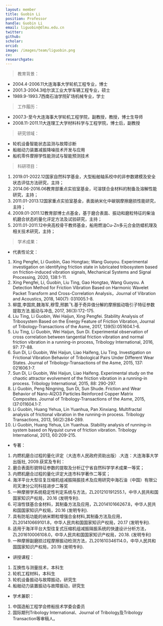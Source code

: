```yaml
---
layout: member
title: Guobin Li
position: Professor
handle: Guobin Li
email: liguobin@dlmu.edu.cn
twitter: 
github: 
scholar:
orcid: 
image: /images/team/liguobin.png
cv: 
researchgate: 
---
```


> 教育背景：

- 2004.4-2006.11大连海事大学轮机工程专业，博士
- 2001.3-2004.3哈尔滨工业大学车辆工程专业，硕士
- 1989.9-1993.7西南石油学院矿场机械专业，学士

> 工作履历：

- 2007.3-至今大连海事大学轮机工程学院，副教授，教授，博士生导师
- 2008.11-2011.11大连理工大学材料科学与工程学院，博士后，副教授

> 研究领域：

- 轮机设备智能状态监测与故障诊断
- 船舶动力装置减振降噪技术开发与应用
- 船机零件摩擦学性能测试与智能预测技术

> 科研项目：

1. 2019.01-2022.12国家自然科学基金，大型船舶轴系校中的非参数建模及安全状态评估方法研究，主持；
2. 2014.06-2016.06教育部重点实验室基金，可溶镁合金材料的制备及溶解性能研究，主持；
3. 2011.01-2013.12国家重点实验室基金，表面纳米化中碳钢摩擦磨损性能研究，主持；
4. 2009.01-2011.12教育部博士点基金，基于磨合表面、振动和磨粒特征的柴油机磨合状态的量化评定方法及试验研究，主持；
5. 2011.01-2011.12中央高校骨干教师基金，船用燃油Cu-Zn多元合金防蜡机理及相关技术研究，主持；

> 学术成果：

- 代表性论文：

1. Xing Pengfei, Li Guobin, Gao Hongtao; Wang Guoyou. Experimental investigation on identifying friction state in lubricated tribosystem based on friction-induced vibration signals, Mechanical Systems and Signal Processing, 2020, 138:1-11.
2. Xing Pengfei, Li, Guobin, Liu Ting, Gao Hongtao, Wang Guoyou. A Detection Method for Friction Vibration Based on Harmonic Wavelet Packet Transform and Cross-Correlation Analysis，Journal of Vibration and Acoustics, 2018, 140(7): 031005.1-8.
3. 柳霆,李国宾,魏海军,穆雪,邢鹏飞.基于奇异值分解的摩擦振动吸引子特征参数提取方法.振动与冲击, 2017, 36(3):172-175.
4. Liu Ting, Li Guobin, Wei Haijun, Xing Pengfei. Stability Analysis of Tribosystem Based on the Energy Feature of Friction Vibration, Journal of Tribology-Transactions of the Asme, 2017, 139(5):051604.1-6.
5. Liu Ting, Li Guobin, Wei Haijun, Sun Di. Experimental observation of cross correlation between tangential friction vibration and normal friction vibration in a running-in process, Tribology International, 2016, 97: 77-88.
6. Sun Di, Li Guobin, Wei Haijun, Liao Haifeng, Liu Ting. Investigation on Frictional Vibration Behavior of Tribological Pairs Under Different Wear States. Journal of Tribology-Transactions of the Asme, 2015, 137: 021606.1-7.
7. Sun Di, Li Guobin, Wei Haijun, Liao Haifeng. Experimental study on the chaotic attractor evolvement of the friction vibration in a running-in process. Tribology International, 2015, 88: 290-297.
8. Li Guobin, Peng Ningning, Sun Di, Sun Shude. Friction and Wear Behavior of Nano-Al2O3 Particles Reinforced Copper Matrix Composites. Journal of Tribology-Transactions of the Asme, 2015, l37:011604.1-7.
9. Li Guobin, Huang Yehua, Lin Yuanhua, Pan Xinxiang. Multifractal analysis of frictional vibration in the running-in process. Tribology Transactions, 2013, 56(2):284-289.
10.  Li Guobin, Huang Yehua, Lin Yuanhua. Stability analysis of running-in system based on Nyquist curve of friction vibration. Tribology International, 2013, 60:209-215.

- 专著：

1. 内燃机磨合过程的量化评定（大连市人民政府资助出版）.大连：大连海事大学出版社, 2009.获奖及专利：
2. 磨合表面形貌特征参数的提取及分析辽宁省自然科学学术成果一等奖；
3. 内燃机磨合过程的量化评定大连市科学著作二等奖；
4. 海洋平台大型往复压缩机组减振隔振技术及应用研究中海石油（中国）有限公司天津分公司科技进步二等奖
5. 一种摩擦学系统稳定性判定系统与方法，ZL201210191255.1，中华人民共和国国家知识产权局，20.16 (发明专利).
6. 可溶性镁基合金材料，其制备方法及应用，ZL201410166267.8，中华人民共和国国家知识产权局，20.16 (发明专利).
7. 具有防垢功能的纳米颗粒增强合金材料,其制备方法及应用，ZL201410669101.8，中华人民共和国国家知识产权局，20.17 (发明专利).
8. 适用于海洋平台大型往复式压缩机组减振隔振系统的快速设计分析方法，ZL201610006108.0，中华人民共和国国家知识产权局，20.18. (发明专利)
9. 一种摩擦副磨损过程摩擦振动检测方法，ZL201610346114.0，中华人民共和国国家知识产权局，20.19 (发明专利).

- 讲授课程：

1. 互换性与测量技术，本科生
2. 轮机工程材料，本科生
3. 轮机设备振动与故障振动，研究生
4. 船舶动力装置振动与故障振动，研究生

- 学术兼职：

1. 中国造船工程学会修船技术学委会委员
2. 国际期刊Tribology International、Journal of Tribology及Tribology Transaction等审稿人。